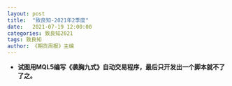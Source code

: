 ```yaml
---
layout: post
title:  "致良知-2021年2季度"
date:   2021-07-19 12:00:00
categories: 致良知2021
tags: 致良知
author: 《期货周报》主编
---
```


* **试图用MQL5编写《袭胸九式》自动交易程序，最后只开发出一个脚本就不了了之。**
